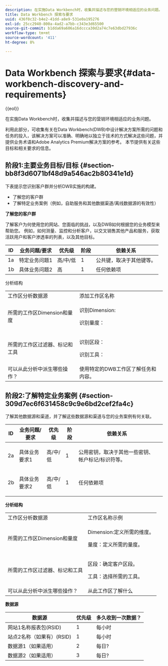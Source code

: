 ```yaml
---
description: 在实施Data Workbench时，收集并描述与您的营销环境相适应的业务问题。
title: Data Workbench 探索与要求
uuid: 436f0c32-b4e2-41dd-a8e9-531e0a195276
exl-id: 25cc2940-800a-4ad2-a7bb-c343e3d65500
source-git-commit: b1dda69a606a16dccca30d2a74c7e63dbd27936c
workflow-type: tm+mt
source-wordcount: '411'
ht-degree: 8%

---
```


# Data Workbench 探索与要求{#data-workbench-discovery-and-requirements}

{{eol}}

在实施Data Workbench时，收集并描述与您的营销环境相适应的业务问题。

利用此部分，可收集有关在Data Workbench(DWB)中设计解决方案所需的问题和任务的投入，该解决方案可以准确、明确地以独立于技术的方式解决这些问题，并提供业务术语和Adobe Analytics Premium解决方案的参考。 本节提供有关这些目标和相关要求的信息。

## 阶段1:主要业务目标/目标 {#section-bb8f3d6071bf48d9a546ac2b80341e1d}

下表提示您识别客户群并分析DWB实施的构建。

* 了解您的客户群
* 了解特定业务案例（例如，自助服务和其他数据渠道/离线数据源的有效性）

**了解您的客户群**

了解客户为何使用您的网站、您面临的挑战，以及DWB如何根据您的业务模型来帮助您。 例如，如何测量、监控和分析客户，以交叉销售其他产品和服务，获取活跃用户和客户渗透率的列表，以及其他目标。

| ID | 业务问题/要求 | 优先级 | 阶段 | 依赖关系 |
|---|---|---|---|---|
| 1a | 特定业务问题1 | 高/中/低 | 1 | 公共键，取决于其他键等。 |
| 1b | 具体业务问题2 | 高 | 1 | 任何依赖项 |

分析结构

<table id="table_6CA959E521964E27804BB2A65EC4BBDE"> 
 <tbody> 
  <tr> 
   <td colname="col1">工作区分析数据源</td> 
   <td colname="col2"> 添加工作区名称 </td> 
  </tr> 
  <tr> 
   <td colname="col1"> <p>所需的工作区Dimension和量度 </p> </td> 
   <td colname="col2"> <p>识别Dimension: </p> <p>识别量度： </p> </td> 
  </tr> 
  <tr> 
   <td colname="col1"> 所需的工作区过滤器、标记和工具 </td> 
   <td colname="col2"> <p>识别区段： </p> <p>识别工具： </p> </td> 
  </tr> 
  <tr> 
   <td colname="col1"> 可以从此分析中派生哪些操作？ </td> 
   <td colname="col2"> 使用特定的DWB工作区了解任务和内容。 </td> 
  </tr> 
 </tbody> 
</table>

## 阶段2:了解特定业务案例 {#section-309d7ec6f631458c9c9e6bd2cef2fa4c}

了解其他数据源和渠道，并了解这些数据源和渠道与您的业务案例有何关联。

<table id="table_733CCD9F4E9048C2865758B8E8D027DC"> 
 <thead> 
  <tr> 
   <th colname="col1" class="entry"> ID </th> 
   <th colname="col2" class="entry"> 业务问题/要求 </th> 
   <th colname="col3" class="entry"> 优先级 </th> 
   <th colname="col04" class="entry"> 阶段 </th> 
   <th colname="col4" class="entry"> 依赖关系 </th> 
   <th colname="col5" class="entry"> </th> 
  </tr>
 </thead>
 <tbody> 
  <tr> 
   <td colname="col1"> 2a </td> 
   <td colname="col2"> 具体业务要求1 </td> 
   <td colname="col3"> <p>高/中/低 </p> </td> 
   <td colname="col04"> 1 </td> 
   <td colname="col4"> <p>公用密钥，取决于其他一些密钥、帐户标记/标识符等。 </p> </td> 
   <td colname="col5"> </td> 
  </tr> 
  <tr> 
   <td colname="col1"> 2b </td> 
   <td colname="col2"> <p>具体业务要求2 </p> </td> 
   <td colname="col3"> 高/中/低 </td> 
   <td colname="col04"> 1 </td> 
   <td colname="col4"> <p>任何依赖项 </p> </td> 
   <td colname="col5"> </td> 
  </tr> 
 </tbody> 
</table>

**分析结构**

<table id="table_680C5D257CBF42519EFB8B96A00543C5"> 
 <tbody> 
  <tr> 
   <td colname="col1">工作区分析数据源
     </td> 
   <td colname="col2">
     工作区名称示例 </td> 
  </tr> 
  <tr> 
   <td colname="col1"> <p>所需的工作区Dimension和量度 </p> </td> 
   <td colname="col2"> <p>Dimension:定义所需的维度。 </p> <p>量度：定义所需的量度。 </p> </td> 
  </tr> 
  <tr> 
   <td colname="col1"> 所需的工作区过滤器、标记和工具 </td> 
   <td colname="col2"> <p>区段：确定客户区段。 </p> <p>工具：选择所需的工具。 </p> </td> 
  </tr> 
  <tr> 
   <td colname="col1"> 可以从此分析中派生哪些操作？ </td> 
   <td colname="col2"> 从此工作区了解什么 </td> 
  </tr> 
 </tbody> 
</table>

**数据源**

| 数据源 | 优先级 | 多久收到一次数据？ |
|---|---|---|
| 网站1名称报表包(RSID) | 1 | 每小时 |
| 站点2名称（如果有）(RSID) | 1 | 每小时 |
| 数据源1（如果适用） | 2 | 每日? |
| 数据源2（如果适用） | 3 | 每日? |
